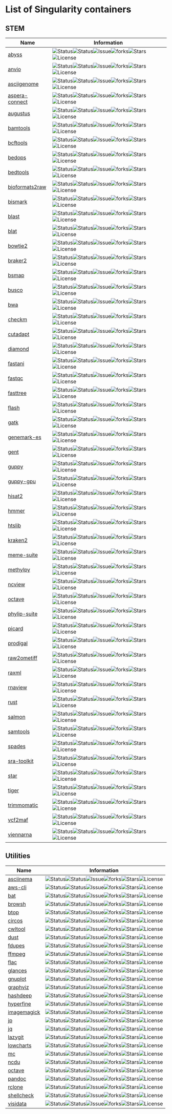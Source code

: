# List of Singularity containers
## STEM
| Name | Information |
| --- | --- |
| [abyss](http://github.com/pscedu/singularity-abyss) | ![Status](https://github.com/pscedu/singularity-abyss/actions/workflows/main.yml/badge.svg)![Status](https://github.com/pscedu/singularity-abyss/actions/workflows/pretty.yml/badge.svg)![Issue](https://img.shields.io/github/issues/pscedu/singularity-abyss)![forks](https://img.shields.io/github/forks/pscedu/singularity-abyss)![Stars](https://img.shields.io/github/stars/pscedu/singularity-abyss)![License](https://img.shields.io/github/license/pscedu/singularity-abyss) |
| [anvio](http://github.com/pscedu/singularity-anvio) | ![Status](https://github.com/pscedu/singularity-anvio/actions/workflows/main.yml/badge.svg)![Status](https://github.com/pscedu/singularity-anvio/actions/workflows/pretty.yml/badge.svg)![Issue](https://img.shields.io/github/issues/pscedu/singularity-anvio)![forks](https://img.shields.io/github/forks/pscedu/singularity-anvio)![Stars](https://img.shields.io/github/stars/pscedu/singularity-anvio)![License](https://img.shields.io/github/license/pscedu/singularity-anvio) |
| [asciigenome](http://github.com/pscedu/singularity-asciigenome) | ![Status](https://github.com/pscedu/singularity-asciigenome/actions/workflows/main.yml/badge.svg)![Status](https://github.com/pscedu/singularity-asciigenome/actions/workflows/pretty.yml/badge.svg)![Issue](https://img.shields.io/github/issues/pscedu/singularity-asciigenome)![forks](https://img.shields.io/github/forks/pscedu/singularity-asciigenome)![Stars](https://img.shields.io/github/stars/pscedu/singularity-asciigenome)![License](https://img.shields.io/github/license/pscedu/singularity-asciigenome) |
| [aspera-connect](http://github.com/pscedu/singularity-aspera-connect) | ![Status](https://github.com/pscedu/singularity-aspera-connect/actions/workflows/main.yml/badge.svg)![Status](https://github.com/pscedu/singularity-aspera-connect/actions/workflows/pretty.yml/badge.svg)![Issue](https://img.shields.io/github/issues/pscedu/singularity-aspera-connect)![forks](https://img.shields.io/github/forks/pscedu/singularity-aspera-connect)![Stars](https://img.shields.io/github/stars/pscedu/singularity-aspera-connect)![License](https://img.shields.io/github/license/pscedu/singularity-aspera-connect) |
| [augustus](http://github.com/pscedu/singularity-augustus) | ![Status](https://github.com/pscedu/singularity-augustus/actions/workflows/main.yml/badge.svg)![Status](https://github.com/pscedu/singularity-augustus/actions/workflows/pretty.yml/badge.svg)![Issue](https://img.shields.io/github/issues/pscedu/singularity-augustus)![forks](https://img.shields.io/github/forks/pscedu/singularity-augustus)![Stars](https://img.shields.io/github/stars/pscedu/singularity-augustus)![License](https://img.shields.io/github/license/pscedu/singularity-augustus) |
| [bamtools](http://github.com/pscedu/singularity-bamtools) | ![Status](https://github.com/pscedu/singularity-bamtools/actions/workflows/main.yml/badge.svg)![Status](https://github.com/pscedu/singularity-bamtools/actions/workflows/pretty.yml/badge.svg)![Issue](https://img.shields.io/github/issues/pscedu/singularity-bamtools)![forks](https://img.shields.io/github/forks/pscedu/singularity-bamtools)![Stars](https://img.shields.io/github/stars/pscedu/singularity-bamtools)![License](https://img.shields.io/github/license/pscedu/singularity-bamtools) |
| [bcftools](http://github.com/pscedu/singularity-bcftools) | ![Status](https://github.com/pscedu/singularity-bcftools/actions/workflows/main.yml/badge.svg)![Status](https://github.com/pscedu/singularity-bcftools/actions/workflows/pretty.yml/badge.svg)![Issue](https://img.shields.io/github/issues/pscedu/singularity-bcftools)![forks](https://img.shields.io/github/forks/pscedu/singularity-bcftools)![Stars](https://img.shields.io/github/stars/pscedu/singularity-bcftools)![License](https://img.shields.io/github/license/pscedu/singularity-bcftools) |
| [bedops](http://github.com/pscedu/singularity-bedops) | ![Status](https://github.com/pscedu/singularity-bedops/actions/workflows/main.yml/badge.svg)![Status](https://github.com/pscedu/singularity-bedops/actions/workflows/pretty.yml/badge.svg)![Issue](https://img.shields.io/github/issues/pscedu/singularity-bedops)![forks](https://img.shields.io/github/forks/pscedu/singularity-bedops)![Stars](https://img.shields.io/github/stars/pscedu/singularity-bedops)![License](https://img.shields.io/github/license/pscedu/singularity-bedops) |
| [bedtools](http://github.com/pscedu/singularity-bedtools) | ![Status](https://github.com/pscedu/singularity-bedtools/actions/workflows/main.yml/badge.svg)![Status](https://github.com/pscedu/singularity-bedtools/actions/workflows/pretty.yml/badge.svg)![Issue](https://img.shields.io/github/issues/pscedu/singularity-bedtools)![forks](https://img.shields.io/github/forks/pscedu/singularity-bedtools)![Stars](https://img.shields.io/github/stars/pscedu/singularity-bedtools)![License](https://img.shields.io/github/license/pscedu/singularity-bedtools) |
| [bioformats2raw](http://github.com/pscedu/singularity-bioformats2raw) | ![Status](https://github.com/pscedu/singularity-bioformats2raw/actions/workflows/main.yml/badge.svg)![Status](https://github.com/pscedu/singularity-bioformats2raw/actions/workflows/pretty.yml/badge.svg)![Issue](https://img.shields.io/github/issues/pscedu/singularity-bioformats2raw)![forks](https://img.shields.io/github/forks/pscedu/singularity-bioformats2raw)![Stars](https://img.shields.io/github/stars/pscedu/singularity-bioformats2raw)![License](https://img.shields.io/github/license/pscedu/singularity-bioformats2raw) |
| [bismark](http://github.com/pscedu/singularity-bismark) | ![Status](https://github.com/pscedu/singularity-bismark/actions/workflows/main.yml/badge.svg)![Status](https://github.com/pscedu/singularity-bismark/actions/workflows/pretty.yml/badge.svg)![Issue](https://img.shields.io/github/issues/pscedu/singularity-bismark)![forks](https://img.shields.io/github/forks/pscedu/singularity-bismark)![Stars](https://img.shields.io/github/stars/pscedu/singularity-bismark)![License](https://img.shields.io/github/license/pscedu/singularity-bismark) |
| [blast](http://github.com/pscedu/singularity-blast) | ![Status](https://github.com/pscedu/singularity-blast/actions/workflows/main.yml/badge.svg)![Status](https://github.com/pscedu/singularity-blast/actions/workflows/pretty.yml/badge.svg)![Issue](https://img.shields.io/github/issues/pscedu/singularity-blast)![forks](https://img.shields.io/github/forks/pscedu/singularity-blast)![Stars](https://img.shields.io/github/stars/pscedu/singularity-blast)![License](https://img.shields.io/github/license/pscedu/singularity-blast) |
| [blat](http://github.com/pscedu/singularity-blat) | ![Status](https://github.com/pscedu/singularity-blat/actions/workflows/main.yml/badge.svg)![Status](https://github.com/pscedu/singularity-blat/actions/workflows/pretty.yml/badge.svg)![Issue](https://img.shields.io/github/issues/pscedu/singularity-blat)![forks](https://img.shields.io/github/forks/pscedu/singularity-blat)![Stars](https://img.shields.io/github/stars/pscedu/singularity-blat)![License](https://img.shields.io/github/license/pscedu/singularity-blat) |
| [bowtie2](http://github.com/pscedu/singularity-bowtie2) | ![Status](https://github.com/pscedu/singularity-bowtie2/actions/workflows/main.yml/badge.svg)![Status](https://github.com/pscedu/singularity-bowtie2/actions/workflows/pretty.yml/badge.svg)![Issue](https://img.shields.io/github/issues/pscedu/singularity-bowtie2)![forks](https://img.shields.io/github/forks/pscedu/singularity-bowtie2)![Stars](https://img.shields.io/github/stars/pscedu/singularity-bowtie2)![License](https://img.shields.io/github/license/pscedu/singularity-bowtie2) |
| [braker2](http://github.com/pscedu/singularity-braker2) | ![Status](https://github.com/pscedu/singularity-braker2/actions/workflows/main.yml/badge.svg)![Status](https://github.com/pscedu/singularity-braker2/actions/workflows/pretty.yml/badge.svg)![Issue](https://img.shields.io/github/issues/pscedu/singularity-braker2)![forks](https://img.shields.io/github/forks/pscedu/singularity-braker2)![Stars](https://img.shields.io/github/stars/pscedu/singularity-braker2)![License](https://img.shields.io/github/license/pscedu/singularity-braker2) |
| [bsmap](http://github.com/pscedu/singularity-bsmap) | ![Status](https://github.com/pscedu/singularity-bsmap/actions/workflows/main.yml/badge.svg)![Status](https://github.com/pscedu/singularity-bsmap/actions/workflows/pretty.yml/badge.svg)![Issue](https://img.shields.io/github/issues/pscedu/singularity-bsmap)![forks](https://img.shields.io/github/forks/pscedu/singularity-bsmap)![Stars](https://img.shields.io/github/stars/pscedu/singularity-bsmap)![License](https://img.shields.io/github/license/pscedu/singularity-bsmap) |
| [busco](http://github.com/pscedu/singularity-busco) | ![Status](https://github.com/pscedu/singularity-busco/actions/workflows/main.yml/badge.svg)![Status](https://github.com/pscedu/singularity-busco/actions/workflows/pretty.yml/badge.svg)![Issue](https://img.shields.io/github/issues/pscedu/singularity-busco)![forks](https://img.shields.io/github/forks/pscedu/singularity-busco)![Stars](https://img.shields.io/github/stars/pscedu/singularity-busco)![License](https://img.shields.io/github/license/pscedu/singularity-busco) |
| [bwa](http://github.com/pscedu/singularity-bwa) | ![Status](https://github.com/pscedu/singularity-bwa/actions/workflows/main.yml/badge.svg)![Status](https://github.com/pscedu/singularity-bwa/actions/workflows/pretty.yml/badge.svg)![Issue](https://img.shields.io/github/issues/pscedu/singularity-bwa)![forks](https://img.shields.io/github/forks/pscedu/singularity-bwa)![Stars](https://img.shields.io/github/stars/pscedu/singularity-bwa)![License](https://img.shields.io/github/license/pscedu/singularity-bwa) |
| [checkm](http://github.com/pscedu/singularity-checkm) | ![Status](https://github.com/pscedu/singularity-checkm/actions/workflows/main.yml/badge.svg)![Status](https://github.com/pscedu/singularity-checkm/actions/workflows/pretty.yml/badge.svg)![Issue](https://img.shields.io/github/issues/pscedu/singularity-checkm)![forks](https://img.shields.io/github/forks/pscedu/singularity-checkm)![Stars](https://img.shields.io/github/stars/pscedu/singularity-checkm)![License](https://img.shields.io/github/license/pscedu/singularity-checkm) |
| [cutadapt](http://github.com/pscedu/singularity-cutadapt) | ![Status](https://github.com/pscedu/singularity-cutadapt/actions/workflows/main.yml/badge.svg)![Status](https://github.com/pscedu/singularity-cutadapt/actions/workflows/pretty.yml/badge.svg)![Issue](https://img.shields.io/github/issues/pscedu/singularity-cutadapt)![forks](https://img.shields.io/github/forks/pscedu/singularity-cutadapt)![Stars](https://img.shields.io/github/stars/pscedu/singularity-cutadapt)![License](https://img.shields.io/github/license/pscedu/singularity-cutadapt) |
| [diamond](http://github.com/pscedu/singularity-diamond) | ![Status](https://github.com/pscedu/singularity-diamond/actions/workflows/main.yml/badge.svg)![Status](https://github.com/pscedu/singularity-diamond/actions/workflows/pretty.yml/badge.svg)![Issue](https://img.shields.io/github/issues/pscedu/singularity-diamond)![forks](https://img.shields.io/github/forks/pscedu/singularity-diamond)![Stars](https://img.shields.io/github/stars/pscedu/singularity-diamond)![License](https://img.shields.io/github/license/pscedu/singularity-diamond) |
| [fastani](http://github.com/pscedu/singularity-fastani) | ![Status](https://github.com/pscedu/singularity-fastani/actions/workflows/main.yml/badge.svg)![Status](https://github.com/pscedu/singularity-fastani/actions/workflows/pretty.yml/badge.svg)![Issue](https://img.shields.io/github/issues/pscedu/singularity-fastani)![forks](https://img.shields.io/github/forks/pscedu/singularity-fastani)![Stars](https://img.shields.io/github/stars/pscedu/singularity-fastani)![License](https://img.shields.io/github/license/pscedu/singularity-fastani) |
| [fastqc](http://github.com/pscedu/singularity-fastqc) | ![Status](https://github.com/pscedu/singularity-fastqc/actions/workflows/main.yml/badge.svg)![Status](https://github.com/pscedu/singularity-fastqc/actions/workflows/pretty.yml/badge.svg)![Issue](https://img.shields.io/github/issues/pscedu/singularity-fastqc)![forks](https://img.shields.io/github/forks/pscedu/singularity-fastqc)![Stars](https://img.shields.io/github/stars/pscedu/singularity-fastqc)![License](https://img.shields.io/github/license/pscedu/singularity-fastqc) |
| [fasttree](http://github.com/pscedu/singularity-fasttree) | ![Status](https://github.com/pscedu/singularity-fasttree/actions/workflows/main.yml/badge.svg)![Status](https://github.com/pscedu/singularity-fasttree/actions/workflows/pretty.yml/badge.svg)![Issue](https://img.shields.io/github/issues/pscedu/singularity-fasttree)![forks](https://img.shields.io/github/forks/pscedu/singularity-fasttree)![Stars](https://img.shields.io/github/stars/pscedu/singularity-fasttree)![License](https://img.shields.io/github/license/pscedu/singularity-fasttree) |
| [flash](http://github.com/pscedu/singularity-flash) | ![Status](https://github.com/pscedu/singularity-flash/actions/workflows/main.yml/badge.svg)![Status](https://github.com/pscedu/singularity-flash/actions/workflows/pretty.yml/badge.svg)![Issue](https://img.shields.io/github/issues/pscedu/singularity-flash)![forks](https://img.shields.io/github/forks/pscedu/singularity-flash)![Stars](https://img.shields.io/github/stars/pscedu/singularity-flash)![License](https://img.shields.io/github/license/pscedu/singularity-flash) |
| [gatk](http://github.com/pscedu/singularity-gatk) | ![Status](https://github.com/pscedu/singularity-gatk/actions/workflows/main.yml/badge.svg)![Status](https://github.com/pscedu/singularity-gatk/actions/workflows/pretty.yml/badge.svg)![Issue](https://img.shields.io/github/issues/pscedu/singularity-gatk)![forks](https://img.shields.io/github/forks/pscedu/singularity-gatk)![Stars](https://img.shields.io/github/stars/pscedu/singularity-gatk)![License](https://img.shields.io/github/license/pscedu/singularity-gatk) |
| [genemark-es](http://github.com/pscedu/singularity-genemark-es) | ![Status](https://github.com/pscedu/singularity-genemark-es/actions/workflows/main.yml/badge.svg)![Status](https://github.com/pscedu/singularity-genemark-es/actions/workflows/pretty.yml/badge.svg)![Issue](https://img.shields.io/github/issues/pscedu/singularity-genemark-es)![forks](https://img.shields.io/github/forks/pscedu/singularity-genemark-es)![Stars](https://img.shields.io/github/stars/pscedu/singularity-genemark-es)![License](https://img.shields.io/github/license/pscedu/singularity-genemark-es) |
| [gent](http://github.com/pscedu/singularity-gent) | ![Status](https://github.com/pscedu/singularity-gent/actions/workflows/main.yml/badge.svg)![Status](https://github.com/pscedu/singularity-gent/actions/workflows/pretty.yml/badge.svg)![Issue](https://img.shields.io/github/issues/pscedu/singularity-gent)![forks](https://img.shields.io/github/forks/pscedu/singularity-gent)![Stars](https://img.shields.io/github/stars/pscedu/singularity-gent)![License](https://img.shields.io/github/license/pscedu/singularity-gent) |
| [guppy](http://github.com/pscedu/singularity-guppy) | ![Status](https://github.com/pscedu/singularity-guppy/actions/workflows/main.yml/badge.svg)![Status](https://github.com/pscedu/singularity-guppy/actions/workflows/pretty.yml/badge.svg)![Issue](https://img.shields.io/github/issues/pscedu/singularity-guppy)![forks](https://img.shields.io/github/forks/pscedu/singularity-guppy)![Stars](https://img.shields.io/github/stars/pscedu/singularity-guppy)![License](https://img.shields.io/github/license/pscedu/singularity-guppy) |
| [guppy-gpu](http://github.com/pscedu/singularity-guppy-gpu) | ![Status](https://github.com/pscedu/singularity-guppy-gpu/actions/workflows/main.yml/badge.svg)![Status](https://github.com/pscedu/singularity-guppy-gpu/actions/workflows/pretty.yml/badge.svg)![Issue](https://img.shields.io/github/issues/pscedu/singularity-guppy-gpu)![forks](https://img.shields.io/github/forks/pscedu/singularity-guppy-gpu)![Stars](https://img.shields.io/github/stars/pscedu/singularity-guppy-gpu)![License](https://img.shields.io/github/license/pscedu/singularity-guppy-gpu) |
| [hisat2](http://github.com/pscedu/singularity-hisat2) | ![Status](https://github.com/pscedu/singularity-hisat2/actions/workflows/main.yml/badge.svg)![Status](https://github.com/pscedu/singularity-hisat2/actions/workflows/pretty.yml/badge.svg)![Issue](https://img.shields.io/github/issues/pscedu/singularity-hisat2)![forks](https://img.shields.io/github/forks/pscedu/singularity-hisat2)![Stars](https://img.shields.io/github/stars/pscedu/singularity-hisat2)![License](https://img.shields.io/github/license/pscedu/singularity-hisat2) |
| [hmmer](http://github.com/pscedu/singularity-hmmer) | ![Status](https://github.com/pscedu/singularity-hmmer/actions/workflows/main.yml/badge.svg)![Status](https://github.com/pscedu/singularity-hmmer/actions/workflows/pretty.yml/badge.svg)![Issue](https://img.shields.io/github/issues/pscedu/singularity-hmmer)![forks](https://img.shields.io/github/forks/pscedu/singularity-hmmer)![Stars](https://img.shields.io/github/stars/pscedu/singularity-hmmer)![License](https://img.shields.io/github/license/pscedu/singularity-hmmer) |
| [htslib](http://github.com/pscedu/singularity-htslib) | ![Status](https://github.com/pscedu/singularity-htslib/actions/workflows/main.yml/badge.svg)![Status](https://github.com/pscedu/singularity-htslib/actions/workflows/pretty.yml/badge.svg)![Issue](https://img.shields.io/github/issues/pscedu/singularity-htslib)![forks](https://img.shields.io/github/forks/pscedu/singularity-htslib)![Stars](https://img.shields.io/github/stars/pscedu/singularity-htslib)![License](https://img.shields.io/github/license/pscedu/singularity-htslib) |
| [kraken2](http://github.com/pscedu/singularity-kraken2) | ![Status](https://github.com/pscedu/singularity-kraken2/actions/workflows/main.yml/badge.svg)![Status](https://github.com/pscedu/singularity-kraken2/actions/workflows/pretty.yml/badge.svg)![Issue](https://img.shields.io/github/issues/pscedu/singularity-kraken2)![forks](https://img.shields.io/github/forks/pscedu/singularity-kraken2)![Stars](https://img.shields.io/github/stars/pscedu/singularity-kraken2)![License](https://img.shields.io/github/license/pscedu/singularity-kraken2) |
| [meme-suite](http://github.com/pscedu/singularity-meme-suite) | ![Status](https://github.com/pscedu/singularity-meme-suite/actions/workflows/main.yml/badge.svg)![Status](https://github.com/pscedu/singularity-meme-suite/actions/workflows/pretty.yml/badge.svg)![Issue](https://img.shields.io/github/issues/pscedu/singularity-meme-suite)![forks](https://img.shields.io/github/forks/pscedu/singularity-meme-suite)![Stars](https://img.shields.io/github/stars/pscedu/singularity-meme-suite)![License](https://img.shields.io/github/license/pscedu/singularity-meme-suite) |
| [methylpy](http://github.com/pscedu/singularity-methylpy) | ![Status](https://github.com/pscedu/singularity-methylpy/actions/workflows/main.yml/badge.svg)![Status](https://github.com/pscedu/singularity-methylpy/actions/workflows/pretty.yml/badge.svg)![Issue](https://img.shields.io/github/issues/pscedu/singularity-methylpy)![forks](https://img.shields.io/github/forks/pscedu/singularity-methylpy)![Stars](https://img.shields.io/github/stars/pscedu/singularity-methylpy)![License](https://img.shields.io/github/license/pscedu/singularity-methylpy) |
| [ncview](http://github.com/pscedu/singularity-ncview) | ![Status](https://github.com/pscedu/singularity-ncview/actions/workflows/main.yml/badge.svg)![Status](https://github.com/pscedu/singularity-ncview/actions/workflows/pretty.yml/badge.svg)![Issue](https://img.shields.io/github/issues/pscedu/singularity-ncview)![forks](https://img.shields.io/github/forks/pscedu/singularity-ncview)![Stars](https://img.shields.io/github/stars/pscedu/singularity-ncview)![License](https://img.shields.io/github/license/pscedu/singularity-ncview) |
| [octave](http://github.com/pscedu/singularity-octave) | ![Status](https://github.com/pscedu/singularity-octave/actions/workflows/main.yml/badge.svg)![Status](https://github.com/pscedu/singularity-octave/actions/workflows/pretty.yml/badge.svg)![Issue](https://img.shields.io/github/issues/pscedu/singularity-octave)![forks](https://img.shields.io/github/forks/pscedu/singularity-octave)![Stars](https://img.shields.io/github/stars/pscedu/singularity-octave)![License](https://img.shields.io/github/license/pscedu/singularity-octave) |
| [phylip-suite](http://github.com/pscedu/singularity-phylip-suite) | ![Status](https://github.com/pscedu/singularity-phylip-suite/actions/workflows/main.yml/badge.svg)![Status](https://github.com/pscedu/singularity-phylip-suite/actions/workflows/pretty.yml/badge.svg)![Issue](https://img.shields.io/github/issues/pscedu/singularity-phylip-suite)![forks](https://img.shields.io/github/forks/pscedu/singularity-phylip-suite)![Stars](https://img.shields.io/github/stars/pscedu/singularity-phylip-suite)![License](https://img.shields.io/github/license/pscedu/singularity-phylip-suite) |
| [picard](http://github.com/pscedu/singularity-picard) | ![Status](https://github.com/pscedu/singularity-picard/actions/workflows/main.yml/badge.svg)![Status](https://github.com/pscedu/singularity-picard/actions/workflows/pretty.yml/badge.svg)![Issue](https://img.shields.io/github/issues/pscedu/singularity-picard)![forks](https://img.shields.io/github/forks/pscedu/singularity-picard)![Stars](https://img.shields.io/github/stars/pscedu/singularity-picard)![License](https://img.shields.io/github/license/pscedu/singularity-picard) |
| [prodigal](http://github.com/pscedu/singularity-prodigal) | ![Status](https://github.com/pscedu/singularity-prodigal/actions/workflows/main.yml/badge.svg)![Status](https://github.com/pscedu/singularity-prodigal/actions/workflows/pretty.yml/badge.svg)![Issue](https://img.shields.io/github/issues/pscedu/singularity-prodigal)![forks](https://img.shields.io/github/forks/pscedu/singularity-prodigal)![Stars](https://img.shields.io/github/stars/pscedu/singularity-prodigal)![License](https://img.shields.io/github/license/pscedu/singularity-prodigal) |
| [raw2ometiff](http://github.com/pscedu/singularity-raw2ometiff) | ![Status](https://github.com/pscedu/singularity-raw2ometiff/actions/workflows/main.yml/badge.svg)![Status](https://github.com/pscedu/singularity-raw2ometiff/actions/workflows/pretty.yml/badge.svg)![Issue](https://img.shields.io/github/issues/pscedu/singularity-raw2ometiff)![forks](https://img.shields.io/github/forks/pscedu/singularity-raw2ometiff)![Stars](https://img.shields.io/github/stars/pscedu/singularity-raw2ometiff)![License](https://img.shields.io/github/license/pscedu/singularity-raw2ometiff) |
| [raxml](http://github.com/pscedu/singularity-raxml) | ![Status](https://github.com/pscedu/singularity-raxml/actions/workflows/main.yml/badge.svg)![Status](https://github.com/pscedu/singularity-raxml/actions/workflows/pretty.yml/badge.svg)![Issue](https://img.shields.io/github/issues/pscedu/singularity-raxml)![forks](https://img.shields.io/github/forks/pscedu/singularity-raxml)![Stars](https://img.shields.io/github/stars/pscedu/singularity-raxml)![License](https://img.shields.io/github/license/pscedu/singularity-raxml) |
| [rnaview](http://github.com/pscedu/singularity-rnaview) | ![Status](https://github.com/pscedu/singularity-rnaview/actions/workflows/main.yml/badge.svg)![Status](https://github.com/pscedu/singularity-rnaview/actions/workflows/pretty.yml/badge.svg)![Issue](https://img.shields.io/github/issues/pscedu/singularity-rnaview)![forks](https://img.shields.io/github/forks/pscedu/singularity-rnaview)![Stars](https://img.shields.io/github/stars/pscedu/singularity-rnaview)![License](https://img.shields.io/github/license/pscedu/singularity-rnaview) |
| [rust](http://github.com/pscedu/singularity-rust) | ![Status](https://github.com/pscedu/singularity-rust/actions/workflows/main.yml/badge.svg)![Status](https://github.com/pscedu/singularity-rust/actions/workflows/pretty.yml/badge.svg)![Issue](https://img.shields.io/github/issues/pscedu/singularity-rust)![forks](https://img.shields.io/github/forks/pscedu/singularity-rust)![Stars](https://img.shields.io/github/stars/pscedu/singularity-rust)![License](https://img.shields.io/github/license/pscedu/singularity-rust) |
| [salmon](http://github.com/pscedu/singularity-salmon) | ![Status](https://github.com/pscedu/singularity-salmon/actions/workflows/main.yml/badge.svg)![Status](https://github.com/pscedu/singularity-salmon/actions/workflows/pretty.yml/badge.svg)![Issue](https://img.shields.io/github/issues/pscedu/singularity-salmon)![forks](https://img.shields.io/github/forks/pscedu/singularity-salmon)![Stars](https://img.shields.io/github/stars/pscedu/singularity-salmon)![License](https://img.shields.io/github/license/pscedu/singularity-salmon) |
| [samtools](http://github.com/pscedu/singularity-samtools) | ![Status](https://github.com/pscedu/singularity-samtools/actions/workflows/main.yml/badge.svg)![Status](https://github.com/pscedu/singularity-samtools/actions/workflows/pretty.yml/badge.svg)![Issue](https://img.shields.io/github/issues/pscedu/singularity-samtools)![forks](https://img.shields.io/github/forks/pscedu/singularity-samtools)![Stars](https://img.shields.io/github/stars/pscedu/singularity-samtools)![License](https://img.shields.io/github/license/pscedu/singularity-samtools) |
| [spades](http://github.com/pscedu/singularity-spades) | ![Status](https://github.com/pscedu/singularity-spades/actions/workflows/main.yml/badge.svg)![Status](https://github.com/pscedu/singularity-spades/actions/workflows/pretty.yml/badge.svg)![Issue](https://img.shields.io/github/issues/pscedu/singularity-spades)![forks](https://img.shields.io/github/forks/pscedu/singularity-spades)![Stars](https://img.shields.io/github/stars/pscedu/singularity-spades)![License](https://img.shields.io/github/license/pscedu/singularity-spades) |
| [sra-toolkit](http://github.com/pscedu/singularity-sra-toolkit) | ![Status](https://github.com/pscedu/singularity-sra-toolkit/actions/workflows/main.yml/badge.svg)![Status](https://github.com/pscedu/singularity-sra-toolkit/actions/workflows/pretty.yml/badge.svg)![Issue](https://img.shields.io/github/issues/pscedu/singularity-sra-toolkit)![forks](https://img.shields.io/github/forks/pscedu/singularity-sra-toolkit)![Stars](https://img.shields.io/github/stars/pscedu/singularity-sra-toolkit)![License](https://img.shields.io/github/license/pscedu/singularity-sra-toolkit) |
| [star](http://github.com/pscedu/singularity-star) | ![Status](https://github.com/pscedu/singularity-star/actions/workflows/main.yml/badge.svg)![Status](https://github.com/pscedu/singularity-star/actions/workflows/pretty.yml/badge.svg)![Issue](https://img.shields.io/github/issues/pscedu/singularity-star)![forks](https://img.shields.io/github/forks/pscedu/singularity-star)![Stars](https://img.shields.io/github/stars/pscedu/singularity-star)![License](https://img.shields.io/github/license/pscedu/singularity-star) |
| [tiger](http://github.com/pscedu/singularity-tiger) | ![Status](https://github.com/pscedu/singularity-tiger/actions/workflows/main.yml/badge.svg)![Status](https://github.com/pscedu/singularity-tiger/actions/workflows/pretty.yml/badge.svg)![Issue](https://img.shields.io/github/issues/pscedu/singularity-tiger)![forks](https://img.shields.io/github/forks/pscedu/singularity-tiger)![Stars](https://img.shields.io/github/stars/pscedu/singularity-tiger)![License](https://img.shields.io/github/license/pscedu/singularity-tiger) |
| [trimmomatic](http://github.com/pscedu/singularity-trimmomatic) | ![Status](https://github.com/pscedu/singularity-trimmomatic/actions/workflows/main.yml/badge.svg)![Status](https://github.com/pscedu/singularity-trimmomatic/actions/workflows/pretty.yml/badge.svg)![Issue](https://img.shields.io/github/issues/pscedu/singularity-trimmomatic)![forks](https://img.shields.io/github/forks/pscedu/singularity-trimmomatic)![Stars](https://img.shields.io/github/stars/pscedu/singularity-trimmomatic)![License](https://img.shields.io/github/license/pscedu/singularity-trimmomatic) |
| [vcf2maf](http://github.com/pscedu/singularity-vcf2maf) | ![Status](https://github.com/pscedu/singularity-vcf2maf/actions/workflows/main.yml/badge.svg)![Status](https://github.com/pscedu/singularity-vcf2maf/actions/workflows/pretty.yml/badge.svg)![Issue](https://img.shields.io/github/issues/pscedu/singularity-vcf2maf)![forks](https://img.shields.io/github/forks/pscedu/singularity-vcf2maf)![Stars](https://img.shields.io/github/stars/pscedu/singularity-vcf2maf)![License](https://img.shields.io/github/license/pscedu/singularity-vcf2maf) |
| [viennarna](http://github.com/pscedu/singularity-viennarna) | ![Status](https://github.com/pscedu/singularity-viennarna/actions/workflows/main.yml/badge.svg)![Status](https://github.com/pscedu/singularity-viennarna/actions/workflows/pretty.yml/badge.svg)![Issue](https://img.shields.io/github/issues/pscedu/singularity-viennarna)![forks](https://img.shields.io/github/forks/pscedu/singularity-viennarna)![Stars](https://img.shields.io/github/stars/pscedu/singularity-viennarna)![License](https://img.shields.io/github/license/pscedu/singularity-viennarna) |

## Utilities
| Name | Information |
| --- | --- |
| [asciinema](http://github.com/pscedu/singularity-asciinema) | ![Status](https://github.com/pscedu/singularity-asciinema/actions/workflows/main.yml/badge.svg)![Status](https://github.com/pscedu/singularity-asciinema/actions/workflows/pretty.yml/badge.svg)![Issue](https://img.shields.io/github/issues/pscedu/singularity-asciinema)![forks](https://img.shields.io/github/forks/pscedu/singularity-asciinema)![Stars](https://img.shields.io/github/stars/pscedu/singularity-asciinema)![License](https://img.shields.io/github/license/pscedu/singularity-asciinema) |
| [aws-cli](http://github.com/pscedu/singularity-aws-cli) | ![Status](https://github.com/pscedu/singularity-aws-cli/actions/workflows/main.yml/badge.svg)![Status](https://github.com/pscedu/singularity-aws-cli/actions/workflows/pretty.yml/badge.svg)![Issue](https://img.shields.io/github/issues/pscedu/singularity-aws-cli)![forks](https://img.shields.io/github/forks/pscedu/singularity-aws-cli)![Stars](https://img.shields.io/github/stars/pscedu/singularity-aws-cli)![License](https://img.shields.io/github/license/pscedu/singularity-aws-cli) |
| [bat](http://github.com/pscedu/singularity-bat) | ![Status](https://github.com/pscedu/singularity-bat/actions/workflows/main.yml/badge.svg)![Status](https://github.com/pscedu/singularity-bat/actions/workflows/pretty.yml/badge.svg)![Issue](https://img.shields.io/github/issues/pscedu/singularity-bat)![forks](https://img.shields.io/github/forks/pscedu/singularity-bat)![Stars](https://img.shields.io/github/stars/pscedu/singularity-bat)![License](https://img.shields.io/github/license/pscedu/singularity-bat) |
| [browsh](http://github.com/pscedu/singularity-browsh) | ![Status](https://github.com/pscedu/singularity-browsh/actions/workflows/main.yml/badge.svg)![Status](https://github.com/pscedu/singularity-browsh/actions/workflows/pretty.yml/badge.svg)![Issue](https://img.shields.io/github/issues/pscedu/singularity-browsh)![forks](https://img.shields.io/github/forks/pscedu/singularity-browsh)![Stars](https://img.shields.io/github/stars/pscedu/singularity-browsh)![License](https://img.shields.io/github/license/pscedu/singularity-browsh) |
| [btop](http://github.com/pscedu/singularity-btop) | ![Status](https://github.com/pscedu/singularity-btop/actions/workflows/main.yml/badge.svg)![Status](https://github.com/pscedu/singularity-btop/actions/workflows/pretty.yml/badge.svg)![Issue](https://img.shields.io/github/issues/pscedu/singularity-btop)![forks](https://img.shields.io/github/forks/pscedu/singularity-btop)![Stars](https://img.shields.io/github/stars/pscedu/singularity-btop)![License](https://img.shields.io/github/license/pscedu/singularity-btop) |
| [circos](http://github.com/pscedu/singularity-circos) | ![Status](https://github.com/pscedu/singularity-circos/actions/workflows/main.yml/badge.svg)![Status](https://github.com/pscedu/singularity-circos/actions/workflows/pretty.yml/badge.svg)![Issue](https://img.shields.io/github/issues/pscedu/singularity-circos)![forks](https://img.shields.io/github/forks/pscedu/singularity-circos)![Stars](https://img.shields.io/github/stars/pscedu/singularity-circos)![License](https://img.shields.io/github/license/pscedu/singularity-circos) |
| [cwltool](http://github.com/pscedu/singularity-cwltool) | ![Status](https://github.com/pscedu/singularity-cwltool/actions/workflows/main.yml/badge.svg)![Status](https://github.com/pscedu/singularity-cwltool/actions/workflows/pretty.yml/badge.svg)![Issue](https://img.shields.io/github/issues/pscedu/singularity-cwltool)![forks](https://img.shields.io/github/forks/pscedu/singularity-cwltool)![Stars](https://img.shields.io/github/stars/pscedu/singularity-cwltool)![License](https://img.shields.io/github/license/pscedu/singularity-cwltool) |
| [dust](http://github.com/pscedu/singularity-dust) | ![Status](https://github.com/pscedu/singularity-dust/actions/workflows/main.yml/badge.svg)![Status](https://github.com/pscedu/singularity-dust/actions/workflows/pretty.yml/badge.svg)![Issue](https://img.shields.io/github/issues/pscedu/singularity-dust)![forks](https://img.shields.io/github/forks/pscedu/singularity-dust)![Stars](https://img.shields.io/github/stars/pscedu/singularity-dust)![License](https://img.shields.io/github/license/pscedu/singularity-dust) |
| [fdupes](http://github.com/pscedu/singularity-fdupes) | ![Status](https://github.com/pscedu/singularity-fdupes/actions/workflows/main.yml/badge.svg)![Status](https://github.com/pscedu/singularity-fdupes/actions/workflows/pretty.yml/badge.svg)![Issue](https://img.shields.io/github/issues/pscedu/singularity-fdupes)![forks](https://img.shields.io/github/forks/pscedu/singularity-fdupes)![Stars](https://img.shields.io/github/stars/pscedu/singularity-fdupes)![License](https://img.shields.io/github/license/pscedu/singularity-fdupes) |
| [ffmpeg](http://github.com/pscedu/singularity-ffmpeg) | ![Status](https://github.com/pscedu/singularity-ffmpeg/actions/workflows/main.yml/badge.svg)![Status](https://github.com/pscedu/singularity-ffmpeg/actions/workflows/pretty.yml/badge.svg)![Issue](https://img.shields.io/github/issues/pscedu/singularity-ffmpeg)![forks](https://img.shields.io/github/forks/pscedu/singularity-ffmpeg)![Stars](https://img.shields.io/github/stars/pscedu/singularity-ffmpeg)![License](https://img.shields.io/github/license/pscedu/singularity-ffmpeg) |
| [flac](http://github.com/pscedu/singularity-flac) | ![Status](https://github.com/pscedu/singularity-flac/actions/workflows/main.yml/badge.svg)![Status](https://github.com/pscedu/singularity-flac/actions/workflows/pretty.yml/badge.svg)![Issue](https://img.shields.io/github/issues/pscedu/singularity-flac)![forks](https://img.shields.io/github/forks/pscedu/singularity-flac)![Stars](https://img.shields.io/github/stars/pscedu/singularity-flac)![License](https://img.shields.io/github/license/pscedu/singularity-flac) |
| [glances](http://github.com/pscedu/singularity-glances) | ![Status](https://github.com/pscedu/singularity-glances/actions/workflows/main.yml/badge.svg)![Status](https://github.com/pscedu/singularity-glances/actions/workflows/pretty.yml/badge.svg)![Issue](https://img.shields.io/github/issues/pscedu/singularity-glances)![forks](https://img.shields.io/github/forks/pscedu/singularity-glances)![Stars](https://img.shields.io/github/stars/pscedu/singularity-glances)![License](https://img.shields.io/github/license/pscedu/singularity-glances) |
| [gnuplot](http://github.com/pscedu/singularity-gnuplot) | ![Status](https://github.com/pscedu/singularity-gnuplot/actions/workflows/main.yml/badge.svg)![Status](https://github.com/pscedu/singularity-gnuplot/actions/workflows/pretty.yml/badge.svg)![Issue](https://img.shields.io/github/issues/pscedu/singularity-gnuplot)![forks](https://img.shields.io/github/forks/pscedu/singularity-gnuplot)![Stars](https://img.shields.io/github/stars/pscedu/singularity-gnuplot)![License](https://img.shields.io/github/license/pscedu/singularity-gnuplot) |
| [graphviz](http://github.com/pscedu/singularity-graphviz) | ![Status](https://github.com/pscedu/singularity-graphviz/actions/workflows/main.yml/badge.svg)![Status](https://github.com/pscedu/singularity-graphviz/actions/workflows/pretty.yml/badge.svg)![Issue](https://img.shields.io/github/issues/pscedu/singularity-graphviz)![forks](https://img.shields.io/github/forks/pscedu/singularity-graphviz)![Stars](https://img.shields.io/github/stars/pscedu/singularity-graphviz)![License](https://img.shields.io/github/license/pscedu/singularity-graphviz) |
| [hashdeep](http://github.com/pscedu/singularity-hashdeep) | ![Status](https://github.com/pscedu/singularity-hashdeep/actions/workflows/main.yml/badge.svg)![Status](https://github.com/pscedu/singularity-hashdeep/actions/workflows/pretty.yml/badge.svg)![Issue](https://img.shields.io/github/issues/pscedu/singularity-hashdeep)![forks](https://img.shields.io/github/forks/pscedu/singularity-hashdeep)![Stars](https://img.shields.io/github/stars/pscedu/singularity-hashdeep)![License](https://img.shields.io/github/license/pscedu/singularity-hashdeep) |
| [hyperfine](http://github.com/pscedu/singularity-hyperfine) | ![Status](https://github.com/pscedu/singularity-hyperfine/actions/workflows/main.yml/badge.svg)![Status](https://github.com/pscedu/singularity-hyperfine/actions/workflows/pretty.yml/badge.svg)![Issue](https://img.shields.io/github/issues/pscedu/singularity-hyperfine)![forks](https://img.shields.io/github/forks/pscedu/singularity-hyperfine)![Stars](https://img.shields.io/github/stars/pscedu/singularity-hyperfine)![License](https://img.shields.io/github/license/pscedu/singularity-hyperfine) |
| [imagemagick](http://github.com/pscedu/singularity-imagemagick) | ![Status](https://github.com/pscedu/singularity-imagemagick/actions/workflows/main.yml/badge.svg)![Status](https://github.com/pscedu/singularity-imagemagick/actions/workflows/pretty.yml/badge.svg)![Issue](https://img.shields.io/github/issues/pscedu/singularity-imagemagick)![forks](https://img.shields.io/github/forks/pscedu/singularity-imagemagick)![Stars](https://img.shields.io/github/stars/pscedu/singularity-imagemagick)![License](https://img.shields.io/github/license/pscedu/singularity-imagemagick) |
| [jp](http://github.com/pscedu/singularity-jp) | ![Status](https://github.com/pscedu/singularity-jp/actions/workflows/main.yml/badge.svg)![Status](https://github.com/pscedu/singularity-jp/actions/workflows/pretty.yml/badge.svg)![Issue](https://img.shields.io/github/issues/pscedu/singularity-jp)![forks](https://img.shields.io/github/forks/pscedu/singularity-jp)![Stars](https://img.shields.io/github/stars/pscedu/singularity-jp)![License](https://img.shields.io/github/license/pscedu/singularity-jp) |
| [jq](http://github.com/pscedu/singularity-jq) | ![Status](https://github.com/pscedu/singularity-jq/actions/workflows/main.yml/badge.svg)![Status](https://github.com/pscedu/singularity-jq/actions/workflows/pretty.yml/badge.svg)![Issue](https://img.shields.io/github/issues/pscedu/singularity-jq)![forks](https://img.shields.io/github/forks/pscedu/singularity-jq)![Stars](https://img.shields.io/github/stars/pscedu/singularity-jq)![License](https://img.shields.io/github/license/pscedu/singularity-jq) |
| [lazygit](http://github.com/pscedu/singularity-lazygit) | ![Status](https://github.com/pscedu/singularity-lazygit/actions/workflows/main.yml/badge.svg)![Status](https://github.com/pscedu/singularity-lazygit/actions/workflows/pretty.yml/badge.svg)![Issue](https://img.shields.io/github/issues/pscedu/singularity-lazygit)![forks](https://img.shields.io/github/forks/pscedu/singularity-lazygit)![Stars](https://img.shields.io/github/stars/pscedu/singularity-lazygit)![License](https://img.shields.io/github/license/pscedu/singularity-lazygit) |
| [lowcharts](http://github.com/pscedu/singularity-lowcharts) | ![Status](https://github.com/pscedu/singularity-lowcharts/actions/workflows/main.yml/badge.svg)![Status](https://github.com/pscedu/singularity-lowcharts/actions/workflows/pretty.yml/badge.svg)![Issue](https://img.shields.io/github/issues/pscedu/singularity-lowcharts)![forks](https://img.shields.io/github/forks/pscedu/singularity-lowcharts)![Stars](https://img.shields.io/github/stars/pscedu/singularity-lowcharts)![License](https://img.shields.io/github/license/pscedu/singularity-lowcharts) |
| [mc](http://github.com/pscedu/singularity-mc) | ![Status](https://github.com/pscedu/singularity-mc/actions/workflows/main.yml/badge.svg)![Status](https://github.com/pscedu/singularity-mc/actions/workflows/pretty.yml/badge.svg)![Issue](https://img.shields.io/github/issues/pscedu/singularity-mc)![forks](https://img.shields.io/github/forks/pscedu/singularity-mc)![Stars](https://img.shields.io/github/stars/pscedu/singularity-mc)![License](https://img.shields.io/github/license/pscedu/singularity-mc) |
| [ncdu](http://github.com/pscedu/singularity-ncdu) | ![Status](https://github.com/pscedu/singularity-ncdu/actions/workflows/main.yml/badge.svg)![Status](https://github.com/pscedu/singularity-ncdu/actions/workflows/pretty.yml/badge.svg)![Issue](https://img.shields.io/github/issues/pscedu/singularity-ncdu)![forks](https://img.shields.io/github/forks/pscedu/singularity-ncdu)![Stars](https://img.shields.io/github/stars/pscedu/singularity-ncdu)![License](https://img.shields.io/github/license/pscedu/singularity-ncdu) |
| [octave](http://github.com/pscedu/singularity-octave) | ![Status](https://github.com/pscedu/singularity-octave/actions/workflows/main.yml/badge.svg)![Status](https://github.com/pscedu/singularity-octave/actions/workflows/pretty.yml/badge.svg)![Issue](https://img.shields.io/github/issues/pscedu/singularity-octave)![forks](https://img.shields.io/github/forks/pscedu/singularity-octave)![Stars](https://img.shields.io/github/stars/pscedu/singularity-octave)![License](https://img.shields.io/github/license/pscedu/singularity-octave) |
| [pandoc](http://github.com/pscedu/singularity-pandoc) | ![Status](https://github.com/pscedu/singularity-pandoc/actions/workflows/main.yml/badge.svg)![Status](https://github.com/pscedu/singularity-pandoc/actions/workflows/pretty.yml/badge.svg)![Issue](https://img.shields.io/github/issues/pscedu/singularity-pandoc)![forks](https://img.shields.io/github/forks/pscedu/singularity-pandoc)![Stars](https://img.shields.io/github/stars/pscedu/singularity-pandoc)![License](https://img.shields.io/github/license/pscedu/singularity-pandoc) |
| [rclone](http://github.com/pscedu/singularity-rclone) | ![Status](https://github.com/pscedu/singularity-rclone/actions/workflows/main.yml/badge.svg)![Status](https://github.com/pscedu/singularity-rclone/actions/workflows/pretty.yml/badge.svg)![Issue](https://img.shields.io/github/issues/pscedu/singularity-rclone)![forks](https://img.shields.io/github/forks/pscedu/singularity-rclone)![Stars](https://img.shields.io/github/stars/pscedu/singularity-rclone)![License](https://img.shields.io/github/license/pscedu/singularity-rclone) |
| [shellcheck](http://github.com/pscedu/singularity-shellcheck) | ![Status](https://github.com/pscedu/singularity-shellcheck/actions/workflows/main.yml/badge.svg)![Status](https://github.com/pscedu/singularity-shellcheck/actions/workflows/pretty.yml/badge.svg)![Issue](https://img.shields.io/github/issues/pscedu/singularity-shellcheck)![forks](https://img.shields.io/github/forks/pscedu/singularity-shellcheck)![Stars](https://img.shields.io/github/stars/pscedu/singularity-shellcheck)![License](https://img.shields.io/github/license/pscedu/singularity-shellcheck) |
| [visidata](http://github.com/pscedu/singularity-visidata) | ![Status](https://github.com/pscedu/singularity-visidata/actions/workflows/main.yml/badge.svg)![Status](https://github.com/pscedu/singularity-visidata/actions/workflows/pretty.yml/badge.svg)![Issue](https://img.shields.io/github/issues/pscedu/singularity-visidata)![forks](https://img.shields.io/github/forks/pscedu/singularity-visidata)![Stars](https://img.shields.io/github/stars/pscedu/singularity-visidata)![License](https://img.shields.io/github/license/pscedu/singularity-visidata) |
